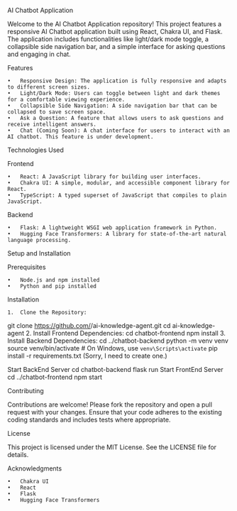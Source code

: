 AI Chatbot Application

Welcome to the AI Chatbot Application repository! This project features a responsive AI Chatbot application built using React, Chakra UI, and Flask. The application includes functionalities like light/dark mode toggle, a collapsible side navigation bar, and a simple interface for asking questions and engaging in chat.

Features

	•	Responsive Design: The application is fully responsive and adapts to different screen sizes.
	•	Light/Dark Mode: Users can toggle between light and dark themes for a comfortable viewing experience.
	•	Collapsible Side Navigation: A side navigation bar that can be collapsed to save screen space.
	•	Ask a Question: A feature that allows users to ask questions and receive intelligent answers.
	•	Chat (Coming Soon): A chat interface for users to interact with an AI chatbot. This feature is under development.

Technologies Used

Frontend

	•	React: A JavaScript library for building user interfaces.
	•	Chakra UI: A simple, modular, and accessible component library for React.
	•	TypeScript: A typed superset of JavaScript that compiles to plain JavaScript.

Backend

	•	Flask: A lightweight WSGI web application framework in Python.
	•	Hugging Face Transformers: A library for state-of-the-art natural language processing.

Setup and Installation

Prerequisites

	•	Node.js and npm installed
	•	Python and pip installed

Installation

	1.	Clone the Repository:
 git clone https://github.com/<your-github-username>/ai-knowledge-agent.git
cd ai-knowledge-agent
	2.	Install Frontend Dependencies:
 cd chatbot-frontend
npm install
3.	Install Backend Dependencies:
cd ../chatbot-backend
python -m venv venv
source venv/bin/activate  # On Windows, use `venv\Scripts\activate`
pip install -r requirements.txt (Sorry, I need to create one.)

Start BackEnd Server
cd chatbot-backend
flask run
Start FrontEnd Server
cd ../chatbot-frontend
npm start

Contributing

Contributions are welcome! Please fork the repository and open a pull request with your changes. Ensure that your code adheres to the existing coding standards and includes tests where appropriate.

License

This project is licensed under the MIT License. See the LICENSE file for details.

Acknowledgments

	•	Chakra UI
	•	React
	•	Flask
	•	Hugging Face Transformers

